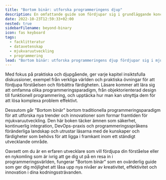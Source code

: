 ```yaml
---
title: "Bortom binär: utforska programmeringens djup"
description: En omfattande guide som fördjupar sig i grundläggande koncept, avancerade tekniker och framväxande trender inom mjukvaruutveckling, som erbjuder praktiska insikter och praktiska övningar för att ge läsarna möjlighet att bemästra konsten att programmera.
date: 2022-10-23T12:59:33+02:00
nested: true
sidebarFilename: beyond-binary
icon: fas keyboard
tags:
  - facklitteratur
  - datavetenskap
  - mjukvaruutveckling
  - programmering
lead: "Bortom binär: utforska programmeringens djup fördjupar sig i mjukvaruutvecklingens intrikata värld och guidar läsarna på en fängslande resa genom de grundläggande koncepten och avancerade teknikerna som definierar modern programmering. Från att bemästra algoritmer och datastrukturer till att navigera i komplexiteten i programvaruarkitektur och designmönster, den här boken erbjuder en omfattande utforskning av viktiga ämnen."
---
```


Med fokus på praktiska och djupgående, ger varje kapitel insiktsfulla diskussioner, exempel från verkliga världen och praktiska övningar för att fördjupa förståelsen och förbättra färdigheten. Läsare kommer att lära sig att omfamna olika programmeringsparadigm, från objektorienterad design till funktionell programmering, och upptäcka hur man kan utnyttja dem för att lösa komplexa problem effektivt.

Dessutom går "Bortom binär" bortom traditionella programmeringsparadigm för att utforska nya trender och innovationer som formar framtiden för mjukvaruutveckling. Den här boken täcker ämnen som säkerhet, kontinuerlig integration, DevOps-praxis och programmeringsspråkens föränderliga landskap och utrustar läsarna med de kunskaper och färdigheter som behövs för att ligga i framkant inom ett ständigt utvecklande område.

Oavsett om du är en erfaren utvecklare som vill fördjupa din förståelse eller en nykomling som är ivrig att ge dig ut på en resa in i programmeringsvärlden, fungerar "Bortom binär" som en ovärderlig guide som ger dig möjlighet att låsa upp nya nivåer av kreativitet, effektivitet och innovation i dina kodningssträvanden.